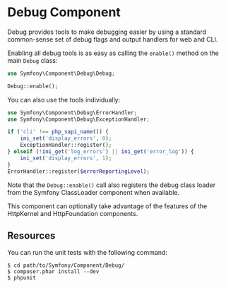Debug Component
===============

Debug provides tools to make debugging easier by using a standard common-sense set of debug flags and output handlers for web and CLI.

Enabling all debug tools is as easy as calling the `enable()` method on the
main `Debug` class:

```php
use Symfony\Component\Debug\Debug;

Debug::enable();
```

You can also use the tools individually:

```php
use Symfony\Component\Debug\ErrorHandler;
use Symfony\Component\Debug\ExceptionHandler;

if ('cli' !== php_sapi_name()) {
    ini_set('display_errors', 0);
    ExceptionHandler::register();
} elseif (!ini_get('log_errors') || ini_get('error_log')) {
    ini_set('display_errors', 1);
}
ErrorHandler::register($errorReportingLevel);
```

Note that the `Debug::enable()` call also registers the debug class loader
from the Symfony ClassLoader component when available.

This component can optionally take advantage of the features of the HttpKernel
and HttpFoundation components.

Resources
---------

You can run the unit tests with the following command:

    $ cd path/to/Symfony/Component/Debug/
    $ composer.phar install --dev
    $ phpunit
